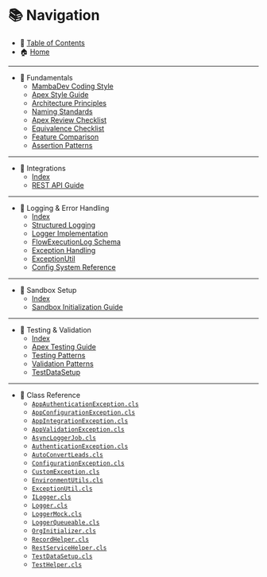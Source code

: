 # 📚 Navigation

- 🧠 [Table of Contents](/apex/TOC.md)
- 🏠 [Home](/index.md)

---

- 🧱 Fundamentals
  - [MambaDev Coding Style](/apex/fundamentals/mamba-coding-style.md)
  - [Apex Style Guide](/apex/fundamentals/mamba-apex-core-guide.md)
  - [Architecture Principles](/apex/fundamentals/layered-architecture.md)
  - [Naming Standards](/apex/fundamentals/naming-standards.md)
  - [Apex Review Checklist](/apex/fundamentals/apex-review-checklist.md)
  - [Equivalence Checklist](/apex/fundamentals/equivalence-checklist.md)
  - [Feature Comparison](/apex/fundamentals/apex-feature-comparison.md)
  - [Assertion Patterns](/apex/fundamentals/mamba-assertion-patterns.md)

---

- 🔗 Integrations
  - [Index](/apex/integrations/index.md)
  - [REST API Guide](/apex/integrations/rest-api-guide.md)

---

- 🔁 Logging & Error Handling
  - [Index](/apex/logging/index.md)
  - [Structured Logging](/apex/logging/structured-logging.md)
  - [Logger Implementation](/apex/logging/logger-implementation.md)
  - [FlowExecutionLog Schema](/apex/logging/flow-execution-log.md#fields)
  - [Exception Handling](/apex/logging/exception-handling.md)
  - [ExceptionUtil](/apex/logging/exception-util.md#usage)
  - [Config System Reference](/apex/logging/config-system.md)

---

- 🧪 Sandbox Setup
  - [Index](/apex/sandbox/index.md)
  - [Sandbox Initialization Guide](/apex/sandbox/sandbox-init-guide.md)

---

- 🧪 Testing & Validation
  - [Index](/apex/testing/index.md)
  - [Apex Testing Guide](/apex/testing/apex-testing-guide.md)
  - [Testing Patterns](/apex/testing/testing-patterns.md)
  - [Validation Patterns](/apex/testing/validation-patterns.md)
  - [TestDataSetup](/apex/testing/test-data-setup.md)

---

- 🧬 Class Reference
  - [`AppAuthenticationException.cls`](/src/classes/app-authentication-exception.cls)
  - [`AppConfigurationException.cls`](/src/classes/app-configuration-exception.cls)
  - [`AppIntegrationException.cls`](/src/classes/app-integration-exception.cls)
  - [`AppValidationException.cls`](/src/classes/app-validation-exception.cls)
  - [`AsyncLoggerJob.cls`](/src/classes/async-logger-job.cls)
  - [`AuthenticationException.cls`](/src/classes/authentication-exception.cls)
  - [`AutoConvertLeads.cls`](/src/classes/auto-convert-leads.cls)
  - [`ConfigurationException.cls`](/src/classes/configuration-exception.cls)
  - [`CustomException.cls`](/src/classes/custom-exception.cls)
  - [`EnvironmentUtils.cls`](/src/classes/environment-utils.cls)
  - [`ExceptionUtil.cls`](/src/classes/exception-util.cls)
  - [`ILogger.cls`](/src/classes/ilogger.cls)
  - [`Logger.cls`](/src/classes/logger.cls)
  - [`LoggerMock.cls`](/src/classes/logger-mock.cls)
  - [`LoggerQueueable.cls`](/src/classes/logger-queueable.cls)
  - [`OrgInitializer.cls`](/src/classes/org-initializer.cls)
  - [`RecordHelper.cls`](/src/classes/record-helper.cls)
  - [`RestServiceHelper.cls`](/src/classes/rest-service-helper.cls)
  - [`TestDataSetup.cls`](/src/classes/test-data-setup.cls)
  - [`TestHelper.cls`](/src/classes/test-helper.cls)
